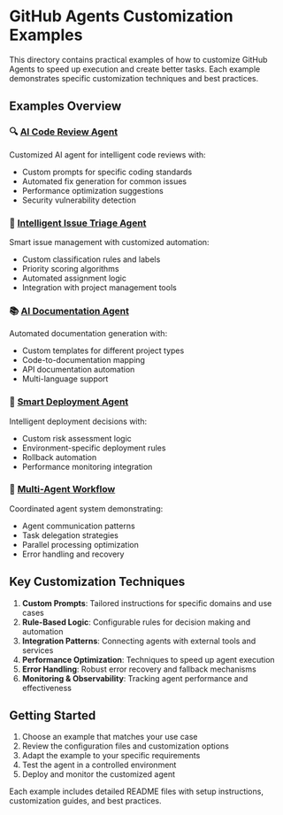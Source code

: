 # GitHub Agents Customization Examples

This directory contains practical examples of how to customize GitHub Agents to speed up execution and create better tasks. Each example demonstrates specific customization techniques and best practices.

## Examples Overview

### 🔍 [AI Code Review Agent](./ai-code-review-agent/)
Customized AI agent for intelligent code reviews with:
- Custom prompts for specific coding standards
- Automated fix generation for common issues
- Performance optimization suggestions
- Security vulnerability detection

### 🎯 [Intelligent Issue Triage Agent](./intelligent-issue-triage/)
Smart issue management with customized automation:
- Custom classification rules and labels
- Priority scoring algorithms
- Automated assignment logic
- Integration with project management tools

### 📚 [AI Documentation Agent](./ai-documentation-agent/)
Automated documentation generation with:
- Custom templates for different project types
- Code-to-documentation mapping
- API documentation automation
- Multi-language support

### 🚀 [Smart Deployment Agent](./smart-deployment-agent/)
Intelligent deployment decisions with:
- Custom risk assessment logic
- Environment-specific deployment rules
- Rollback automation
- Performance monitoring integration

### 🤝 [Multi-Agent Workflow](./multi-agent-workflow/)
Coordinated agent system demonstrating:
- Agent communication patterns
- Task delegation strategies
- Parallel processing optimization
- Error handling and recovery

## Key Customization Techniques

1. **Custom Prompts**: Tailored instructions for specific domains and use cases
2. **Rule-Based Logic**: Configurable rules for decision making and automation
3. **Integration Patterns**: Connecting agents with external tools and services
4. **Performance Optimization**: Techniques to speed up agent execution
5. **Error Handling**: Robust error recovery and fallback mechanisms
6. **Monitoring & Observability**: Tracking agent performance and effectiveness

## Getting Started

1. Choose an example that matches your use case
2. Review the configuration files and customization options
3. Adapt the example to your specific requirements
4. Test the agent in a controlled environment
5. Deploy and monitor the customized agent

Each example includes detailed README files with setup instructions, customization guides, and best practices.